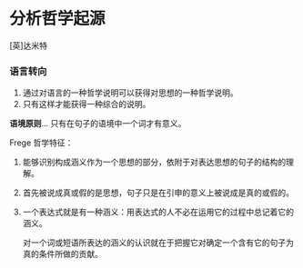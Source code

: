 # 分析哲学起源

[英]达米特

### 语言转向

1. 通过对语言的一种哲学说明可以获得对思想的一种哲学说明。
2. 只有这样才能获得一种综合的说明。



**语境原则**… 只有在句子的语境中一个词才有意义。



Frege 哲学特征：

1. 能够识别构成涵义作为一个思想的部分，依附于对表达思想的句子的结构的理解。

2. 首先被说成真或假的是思想，句子只是在引申的意义上被说成是真的或假的。

3. 一个表达式就是有一种涵义：用表达式的人不必在运用它的过程中总记着它的涵义。

   对一个词或短语所表达的涵义的认识就在于把握它对确定一个含有它的句子为真的条件所做的贡献。

